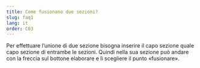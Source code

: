 ```yaml
---
title: Come fusionano due sezioni?
slug: faq1
lang: it
order: C03
---
```


Per effettuare l’unione di due sezione bisogna inserire il capo sezione quale capo sezione di entrambe le sezioni. Quindi nella sua sezione può andare con la freccia sul bottone elaborare e lì scegliere il punto «fusionare».